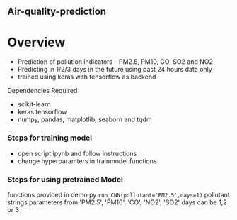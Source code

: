 ## Air-quality-prediction
# Overview
- Prediction of pollution indicators - PM2.5, PM10, CO, SO2 and NO2
- Predicting in 1/2/3 days in the future using past 24 hours data only
- trained using keras with tensorflow as backend

Dependencies Required 
- scikit-learn
- keras tensorflow
- numpy, pandas, matplotlib, seaborn and tqdm

### Steps for training model 
- open script.ipynb and follow instructions 
- change hyperparamters in trainmodel functions

### Steps for using pretrained Model
functions provided in demo.py
`run_CNN(pollutant='PM2.5',days=1)` 
pollutant strings parameters from 'PM2.5', 'PM10', 'CO', 'NO2', 'SO2'
days can be 1,2 or 3


